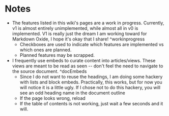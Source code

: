 # Notes

- The features listed in this wiki's pages are a work in progress. Currently, v1 is almost entirely unimplemented, while almost all in v0 is implemented. V1 is really just the dream I am working toward for Markdown Oxide, I hope it's okay that I share! ^workinprogress
    - Checkboxes are used to indicate which features are implemented vs which ones are planned.
    - Planned features may be scrapped. 
- I frequently use embeds to curate content into articles/views. These views are meant to be read as seen -- don't feel the need to navigate to the source document.  ^docEmbeds
    * Since I do not want to reuse the headings, I am doing some hackery with lists and block embeds. Practically, this works, but for now you will notice it is a little ugly. If I chose not to do this hackery, you will see an odd heading name in the document outline
    * If the page looks wrong, reload
    * If the table of contents is not working, just wait a few seconds and it will. 


